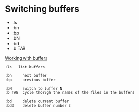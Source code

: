 # Switching buffers

* :ls
* :bn
* :bp
* :bN
* :bd
* :b TAB


[Working with buffers](http://vimcasts.org/episodes/working-with-buffers/)

```
:ls   list buffers

:bn     next buffer
:bp     previous buffer

:bN     switch to buffer N
:b TAB  cycle thorugh the names of the files in the buffers

:bd     delete current buffer
:bd3    delete buffer number 3
```



